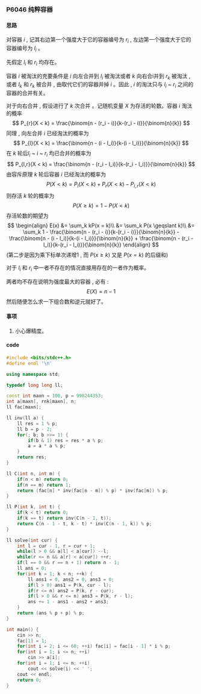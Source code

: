 ### P6046 纯粹容器

#### 思路

对容器 $i$ , 记其右边第一个强度大于它的容器编号为 $r_i$ , 左边第一个强度大于它的容器编号为 $l_i$ 。  

先假定 $l_i$ 和 $r_i$ 均存在。  

容器 $i$ 被淘汰的充要条件是 $i$ 向左合并到 $l_i$ 被淘汰或者 $k$ 向右合i并到 $r_k$ 被淘汰 , 或者 $l_k$ 和 $r_k$ 被合并 , 由取代它们的容器并掉 $i$ 。因此 , $i$ 的淘汰只与 $l_i$ ~ $r_i$ 之间的容器的合并有关。

对于向右合并 , 假设进行了 $k$ 次合并 。记随机变量 $X$ 为存活的轮数。容器 $i$ 淘汰的概率
$$
P_{r}(X < k) = \frac{\binom{n - (r_i - i)}{k-(r_i - i)}}{\binom{n}{k}}
$$
同理 , 向左合并 $i$ 已经淘汰的概率为
$$
P_{l}(X < k) = \frac{\binom{n - (i - l_i)}{k-(i - l_i)}}{\binom{n}{k}}
$$
在 $k$ 轮后$l_i$ ~ $i$ ~ $r_i$ 均已合并的概率为
$$
P_{l,r}(X < k) = \frac{\binom{n - (r_i - l_i)}{k-(r_i - l_i)}}{\binom{n}{k}}
$$
由容斥原理 $k$ 轮后容器 $i$ 已经淘汰的概率为
$$
P(X < k) = P_l(X < k) + P_r(X < k) - P_{l,r}(X < k)
$$
则存活 $k$ 轮的概率为  
$$
P(X \geqslant k) = 1 - P(X < k)
$$
存活轮数的期望为  
$$
\begin{align}
E(x) &= \sum_k kP(x = k)\\
&= \sum_k P(x \geqslant k)\\
&= \sum_k 1 - \frac{\binom{n - (r_i - i)}{k-(r_i - i)}}{\binom{n}{k}} - \frac{\binom{n - (i - l_i)}{k-(i - l_i)}}{\binom{n}{k}} + \frac{\binom{n - (r_i - l_i)}{k-(r_i - l_i)}}{\binom{n}{k}}
\end{align}
$$
(第二步是因为乘下标单次递增1 , 而 $P(x \geqslant k)$ 又是 $P(x=k)$ 的后缀和)  

对于 $l_i$ 和 $r_i$ 中一者不存在的情况直接用存在的一者作为概率。

两者均不存在说明为强度最大的容器 , 必有 :   
$$
E(X) = n - 1
$$
然后随便怎么求一下组合数和逆元就好了。  

#### 事项  

1. 小心爆精度。

#### code

```cpp
#include <bits/stdc++.h>
#define endl '\n'

using namespace std;

typedef long long ll;

const int maxn = 100, p = 998244353;
int a[maxn], rnk[maxn], n;
ll fac[maxn];

ll inv(ll a) {
	ll res = 1 % p;
	ll b = p - 2;
	for(; b; b >>= 1) {
		if(b & 1) res = res * a % p;
		a = a * a % p;
	}
	return res;
}

ll C(int n, int m) {
	if(n < m) return 0;
	if(n == m) return 1;
	return (fac[n] * inv(fac[n - m]) % p) * inv(fac[m]) % p;
}

ll P(int k, int t) {
	if(k < t) return 0;
	if(k == t) return inv(C(n - 1, t));
	return C(n - 1 - t, k - t) * inv(C(n - 1, k)) % p;
}

ll solve(int cur) {
	int l = cur - 1, r = cur + 1;
	while(l > 0 && a[l] < a[cur]) --l;
	while(r <= n && a[r] < a[cur]) ++r;
	if(l == 0 && r == n + 1) return n - 1;
	ll ans = 0;
	for(int k = 1; k < n; ++k) {
		ll ans1 = 0, ans2 = 0, ans3 = 0;
		if(l > 0) ans1 = P(k, cur - l);
		if(r <= n) ans2 = P(k, r - cur);
		if(l > 0 && r <= n) ans3 = P(k, r - l);	
		ans += 1 - ans1 - ans2 + ans3;
	}
	return (ans % p + p) % p;
}

int main() {
	cin >> n;
	fac[1] = 1;
	for(int i = 2; i <= 60; ++i) fac[i] = fac[i - 1] * i % p;
	for(int i = 1; i <= n; ++i)
		cin >> a[i];
	for(int i = 1; i <= n; ++i)
		cout << solve(i) << ' ';
	cout << endl;
	return 0;
}
```





